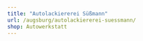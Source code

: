 ```yaml
---
title: "Autolackiererei Süßmann"
url: /augsburg/autolackiererei-suessmann/
shop: Autowerkstatt
---
```


